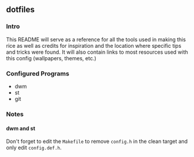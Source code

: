 dotfiles
--------

### Intro

This README will serve as a reference for all the tools
used in making this rice as well as credits for inspiration
and the location where specific tips and tricks were found.
It will also contain links to most resources used with this
config (wallpapers, themes, etc.)

### Configured Programs

- dwm
- st
- git

### Notes

#### dwm and st

Don't forget to edit the `Makefile` to remove `config.h` in the clean target and only edit `config.def.h`.
